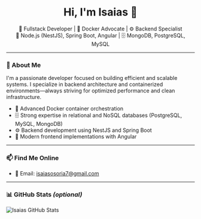 <h1 align="center">Hi, I'm Isaias 👋</h1>

<p align="center">
📍 Fullstack Developer | 🐳 Docker Advocate | ⚙️ Backend Specialist <br>
🔧 Node.js (NestJS), Spring Boot, Angular | 🗄️ MongoDB, PostgreSQL, MySQL
</p>

---

### 🚀 About Me

I'm a passionate developer focused on building efficient and scalable systems. I specialize in backend architecture and containerized environments—always striving for optimized performance and clean infrastructure.

- 🐳 Advanced Docker container orchestration
- 🗄️ Strong expertise in relational and NoSQL databases (PostgreSQL, MySQL, MongoDB)
- ⚙️ Backend development using NestJS and Spring Boot
- 🧠 Modern frontend implementations with Angular

---

### 📫 Find Me Online
- 📧 Email: isaiasosoria7@gmail.com
  
---

### 📊 GitHub Stats *(optional)*

![Isaias GitHub Stats](https://github-readme-stats.vercel.app/api?username=isaias-dev-7&show_icons=true&theme=radical)

